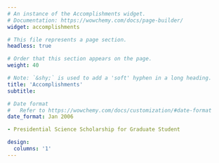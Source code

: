 ```yaml
---
# An instance of the Accomplishments widget.
# Documentation: https://wowchemy.com/docs/page-builder/
widget: accomplishments

# This file represents a page section.
headless: true

# Order that this section appears on the page.
weight: 40

# Note: `&shy;` is used to add a 'soft' hyphen in a long heading.
title: 'Accomplish­ments'
subtitle:

# Date format
#   Refer to https://wowchemy.com/docs/customization/#date-format
date_format: Jan 2006

- Presidential Science Scholarship for Graduate Student

design:
  columns: '1'
---
```

